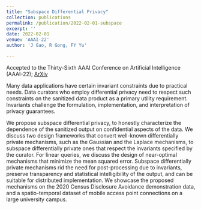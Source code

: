 ```yaml
---
title: "Subspace Differential Privacy"
collection: publications
permalink: /publication/2022-02-01-subspace
excerpt: ''
date: 2022-02-01
venue: 'AAAI-22'
author: 'J Gao, R Gong, FY Yu'

---
```


Accepted to the Thirty-Sixth AAAI Conference on Artificial Intelligence (AAAI-22); [ArXiv](https://arxiv.org/abs/2108.11527)



Many data applications have certain invariant constraints due to practical needs. Data curators who employ differential privacy need to respect such constraints on the sanitized data product as a primary utility requirement. Invariants challenge the formulation, implementation, and interpretation of privacy guarantees. 

We propose subspace differential privacy, to honestly characterize the dependence of the sanitized output on confidential aspects of the data. We discuss two design frameworks that convert well-known differentially private mechanisms, such as the Gaussian and the Laplace mechanisms, to subspace differentially private ones that respect the invariants specified by the curator. For linear queries, we discuss the design of near-optimal mechanisms that minimize the mean squared error. Subspace differentially private mechanisms rid the need for post-processing due to invariants, preserve transparency and statistical intelligibility of the output, and can be suitable for distributed implementation. We showcase the proposed mechanisms on the 2020 Census Disclosure Avoidance demonstration data, and a spatio-temporal dataset of mobile access point connections on a large university campus.


